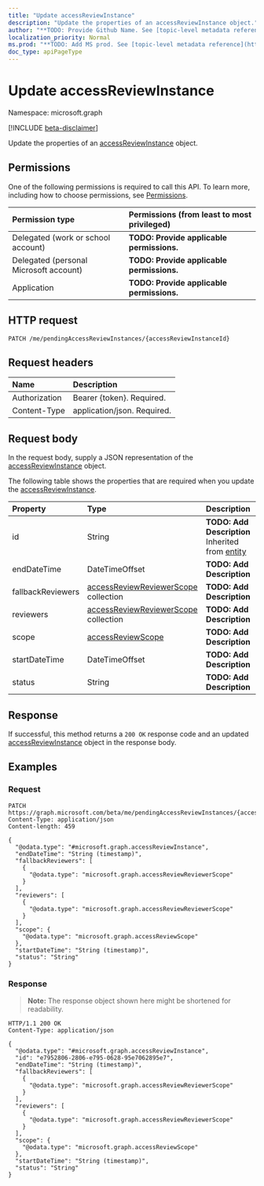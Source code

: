 ```yaml
---
title: "Update accessReviewInstance"
description: "Update the properties of an accessReviewInstance object."
author: "**TODO: Provide Github Name. See [topic-level metadata reference](https://msgo.azurewebsites.net/add/document/guidelines/metadata.html#topic-level-metadata)**"
localization_priority: Normal
ms.prod: "**TODO: Add MS prod. See [topic-level metadata reference](https://msgo.azurewebsites.net/add/document/guidelines/metadata.html#topic-level-metadata)**"
doc_type: apiPageType
---
```


# Update accessReviewInstance
Namespace: microsoft.graph

[!INCLUDE [beta-disclaimer](../../includes/beta-disclaimer.md)]

Update the properties of an [accessReviewInstance](../resources/accessreviewinstance.md) object.

## Permissions
One of the following permissions is required to call this API. To learn more, including how to choose permissions, see [Permissions](/graph/permissions-reference).

|Permission type|Permissions (from least to most privileged)|
|:---|:---|
|Delegated (work or school account)|**TODO: Provide applicable permissions.**|
|Delegated (personal Microsoft account)|**TODO: Provide applicable permissions.**|
|Application|**TODO: Provide applicable permissions.**|

## HTTP request

<!-- {
  "blockType": "ignored"
}
-->
``` http
PATCH /me/pendingAccessReviewInstances/{accessReviewInstanceId}
```

## Request headers
|Name|Description|
|:---|:---|
|Authorization|Bearer {token}. Required.|
|Content-Type|application/json. Required.|

## Request body
In the request body, supply a JSON representation of the [accessReviewInstance](../resources/accessreviewinstance.md) object.

The following table shows the properties that are required when you update the [accessReviewInstance](../resources/accessreviewinstance.md).

|Property|Type|Description|
|:---|:---|:---|
|id|String|**TODO: Add Description** Inherited from [entity](../resources/entity.md)|
|endDateTime|DateTimeOffset|**TODO: Add Description**|
|fallbackReviewers|[accessReviewReviewerScope](../resources/accessreviewreviewerscope.md) collection|**TODO: Add Description**|
|reviewers|[accessReviewReviewerScope](../resources/accessreviewreviewerscope.md) collection|**TODO: Add Description**|
|scope|[accessReviewScope](../resources/accessreviewscope.md)|**TODO: Add Description**|
|startDateTime|DateTimeOffset|**TODO: Add Description**|
|status|String|**TODO: Add Description**|



## Response

If successful, this method returns a `200 OK` response code and an updated [accessReviewInstance](../resources/accessreviewinstance.md) object in the response body.

## Examples

### Request
<!-- {
  "blockType": "request",
  "name": "update_accessreviewinstance"
}
-->
``` http
PATCH https://graph.microsoft.com/beta/me/pendingAccessReviewInstances/{accessReviewInstanceId}
Content-Type: application/json
Content-length: 459

{
  "@odata.type": "#microsoft.graph.accessReviewInstance",
  "endDateTime": "String (timestamp)",
  "fallbackReviewers": [
    {
      "@odata.type": "microsoft.graph.accessReviewReviewerScope"
    }
  ],
  "reviewers": [
    {
      "@odata.type": "microsoft.graph.accessReviewReviewerScope"
    }
  ],
  "scope": {
    "@odata.type": "microsoft.graph.accessReviewScope"
  },
  "startDateTime": "String (timestamp)",
  "status": "String"
}
```


### Response
>**Note:** The response object shown here might be shortened for readability.
<!-- {
  "blockType": "response",
  "truncated": true
}
-->
``` http
HTTP/1.1 200 OK
Content-Type: application/json

{
  "@odata.type": "#microsoft.graph.accessReviewInstance",
  "id": "e7952806-2806-e795-0628-95e7062895e7",
  "endDateTime": "String (timestamp)",
  "fallbackReviewers": [
    {
      "@odata.type": "microsoft.graph.accessReviewReviewerScope"
    }
  ],
  "reviewers": [
    {
      "@odata.type": "microsoft.graph.accessReviewReviewerScope"
    }
  ],
  "scope": {
    "@odata.type": "microsoft.graph.accessReviewScope"
  },
  "startDateTime": "String (timestamp)",
  "status": "String"
}
```

